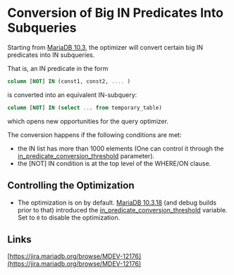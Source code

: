 # Conversion of Big IN Predicates Into Subqueries

Starting from [MariaDB 10.3](/kb/en/what-is-mariadb-103/), the optimizer will convert certain big IN predicates into IN subqueries.

That is, an IN predicate in the form

```sql
column [NOT] IN (const1, const2, .... )
```

is converted into an equivalent IN-subquery:

```sql
column [NOT] IN (select ... from temporary_table)
```

which opens new opportunities for the query optimizer.

The conversion happens if the following conditions are met:

- the IN list has more than 1000 elements  (One can control it through the [in_predicate_conversion_threshold](/kb/en/server-system-variables/#in_predicate_conversion_threshold) parameter).
- the [NOT] IN condition is at the top level of the WHERE/ON clause.

## Controlling the Optimization

- The optimization is on by default. [MariaDB 10.3.18](/kb/en/mariadb-10318-release-notes/) (and debug builds prior to that) introduced the [in_predicate_conversion_threshold](/kb/en/server-system-variables/#in_predicate_conversion_threshold) variable. Set to `0` to disable the optimization.

## Links

[https://jira.mariadb.org/browse/MDEV-12176](https://jira.mariadb.org/browse/MDEV-12176)